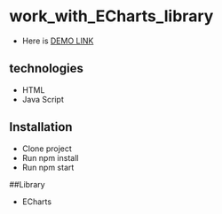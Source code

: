 # work_with_ECharts_library

- Here is [DEMO LINK](https://oksana-logos-frontend.github.io/work_with_ECharts_library/)

## technologies
- HTML
- Java Script

## Installation

- Clone project
- Run npm install
- Run npm start

##Library
- ECharts
